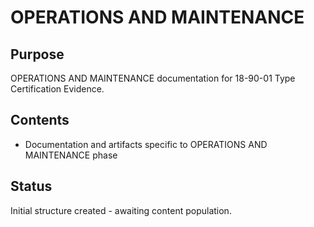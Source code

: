 # OPERATIONS AND MAINTENANCE

## Purpose
OPERATIONS AND MAINTENANCE documentation for 18-90-01 Type Certification Evidence.

## Contents
- Documentation and artifacts specific to OPERATIONS AND MAINTENANCE phase

## Status
Initial structure created - awaiting content population.
